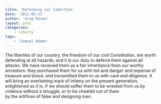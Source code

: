 ```yaml
---
title: 'Defending our liberties'
date: '2011-02-21'
author: 'Greg Raven'
layout: post
categories:
    - liberty
tags:
    - 'Samuel Adams'
---
```


The liberties of our country, the freedom of our civil Constitution, are worth defending at all hazards; and it is our duty to defend them against all attacks. We have received them as a fair inheritance from our worthy ancestors: they purchased them for us with toil and danger and expense of treasure and blood, and transmitted them to us with care and diligence. It will bring an everlasting mark of infamy on the present generation, enlightened as it is, if we should suffer them to be wrested from us by violence without a struggle, or to be cheated out of them  
by the artifices of false and designing men.
